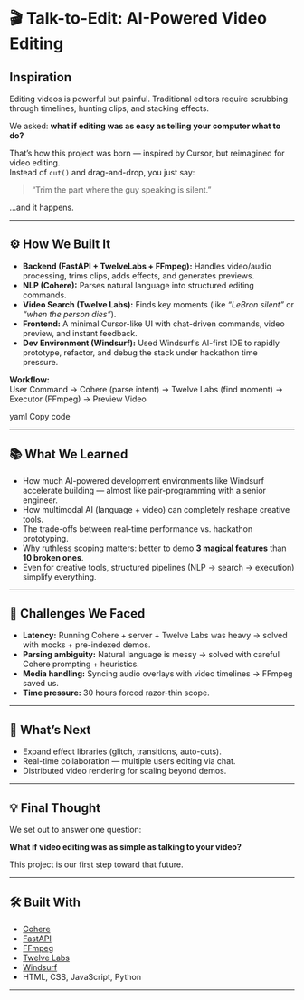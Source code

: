 # 🎬 Talk-to-Edit: AI-Powered Video Editing

## Inspiration  
Editing videos is powerful but painful. Traditional editors require scrubbing through timelines, hunting clips, and stacking effects.  

We asked: **what if editing was as easy as telling your computer what to do?**  

That’s how this project was born — inspired by Cursor, but reimagined for video editing.  
Instead of `cut()` and drag-and-drop, you just say:  

> “Trim the part where the guy speaking is silent.”  

…and it happens.  

---

## ⚙️ How We Built It  
- **Backend (FastAPI + TwelveLabs + FFmpeg):** Handles video/audio processing, trims clips, adds effects, and generates previews.  
- **NLP (Cohere):** Parses natural language into structured editing commands.  
- **Video Search (Twelve Labs):** Finds key moments (like *“LeBron silent”* or *“when the person dies”*).  
- **Frontend:** A minimal Cursor-like UI with chat-driven commands, video preview, and instant feedback.  
- **Dev Environment (Windsurf):** Used Windsurf’s AI-first IDE to rapidly prototype, refactor, and debug the stack under hackathon time pressure.  

**Workflow:**  
User Command → Cohere (parse intent) → Twelve Labs (find moment)
→ Executor (FFmpeg) → Preview Video

yaml
Copy code

---

## 📚 What We Learned  
- How much AI-powered development environments like Windsurf accelerate building — almost like pair-programming with a senior engineer.  
- How multimodal AI (language + video) can completely reshape creative tools.  
- The trade-offs between real-time performance vs. hackathon prototyping.  
- Why ruthless scoping matters: better to demo **3 magical features** than **10 broken ones**.  
- Even for creative tools, structured pipelines (NLP → search → execution) simplify everything.  

---

## 🚧 Challenges We Faced  
- **Latency:** Running Cohere + server + Twelve Labs was heavy → solved with mocks + pre-indexed demos.  
- **Parsing ambiguity:** Natural language is messy → solved with careful Cohere prompting + heuristics.  
- **Media handling:** Syncing audio overlays with video timelines → FFmpeg saved us.  
- **Time pressure:** 30 hours forced razor-thin scope.  

---

## 🚀 What’s Next  
- Expand effect libraries (glitch, transitions, auto-cuts).  
- Real-time collaboration — multiple users editing via chat.  
- Distributed video rendering for scaling beyond demos.  

---

## 💡 Final Thought  
We set out to answer one question:  

**What if video editing was as simple as talking to your video?**  

This project is our first step toward that future.  

---

## 🛠️ Built With  
- [Cohere](https://cohere.com)  
- [FastAPI](https://fastapi.tiangolo.com/)  
- [FFmpeg](https://ffmpeg.org/)  
- [Twelve Labs](https://twelvelabs.io)  
- [Windsurf](https://codeium.com/windsurf)  
- HTML, CSS, JavaScript, Python  

---
